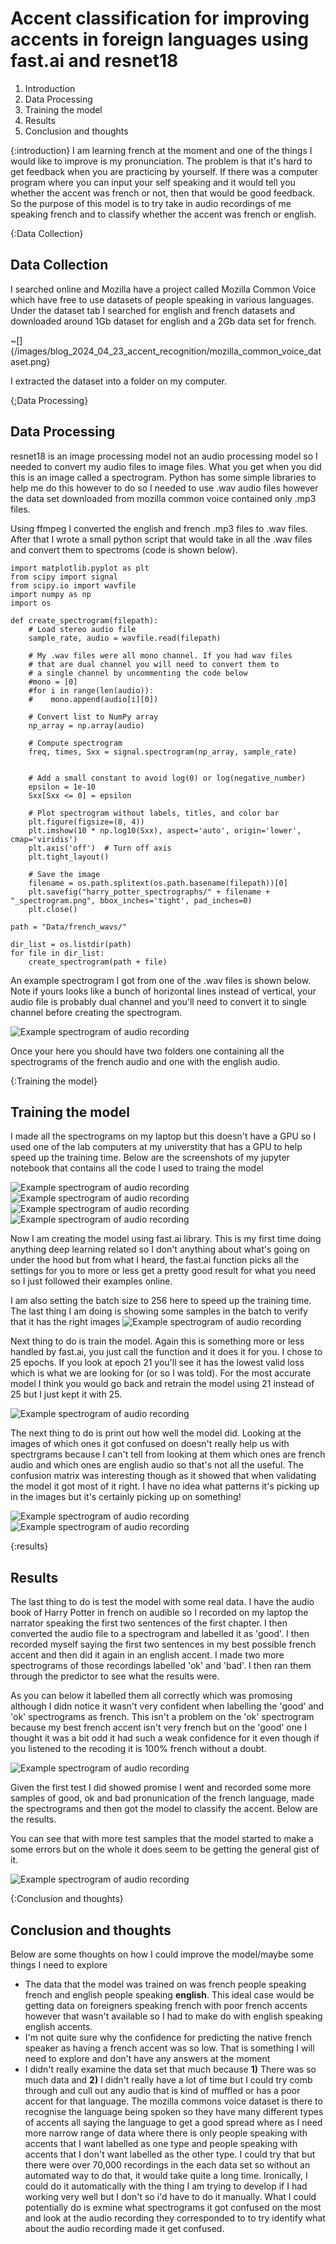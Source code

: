 # Accent classification for improving accents in foreign languages using fast.ai and resnet18

1. Introduction
2. Data Processing
3. Training the model
4. Results
5. Conclusion and thoughts

{:introduction}
I am learning french at the moment and one of the things I would like to improve is my pronunciation. The problem is that it's hard to get feedback when you are practicing by yourself. If there was a computer program where you can input your self speaking and it would tell you whether the accent was french or not, then that would be good feedback. So the purpose of this model is to try take in audio recordings of me speaking french and to classify whether the accent was french or english.

{:Data Collection}
## Data Collection

I searched online and Mozilla have a project called Mozilla Common Voice which have free to use datasets of people speaking in various languages. Under the dataset tab I searched for english and french datasets and downloaded around 1Gb dataset for english and a 2Gb data set for french.

~[]{/images/blog_2024_04_23_accent_recognition/mozilla_common_voice_dataset.png}

I extracted the dataset into a folder on my computer. 

{;Data Processing}
## Data Processing

resnet18 is an image processing model not an audio processing model so I needed to convert my audio files to image files. What you get when you did this is an image called a spectrogram. Python has some simple libraries to help me do this however to do so I needed to use .wav audio files however the data set downloaded from mozilla common voice contained only .mp3 files.

Using ffmpeg I converted the english and french .mp3 files to .wav files. After that I wrote a small python script that would take in all the .wav files and convert them to spectroms (code is shown below).

    import matplotlib.pyplot as plt
    from scipy import signal
    from scipy.io import wavfile
    import numpy as np
    import os

    def create_spectrogram(filepath):
        # Load stereo audio file
        sample_rate, audio = wavfile.read(filepath)

        # My .wav files were all mono channel. If you had wav files
        # that are dual channel you will need to convert them to
        # a single channel by uncommenting the code below
        #mono = [0]
        #for i in range(len(audio)):
        #    mono.append(audio[i][0])

        # Convert list to NumPy array
        np_array = np.array(audio)
        
        # Compute spectrogram
        freq, times, Sxx = signal.spectrogram(np_array, sample_rate)


        # Add a small constant to avoid log(0) or log(negative_number)
        epsilon = 1e-10
        Sxx[Sxx <= 0] = epsilon

        # Plot spectrogram without labels, titles, and color bar
        plt.figure(figsize=(8, 4))
        plt.imshow(10 * np.log10(Sxx), aspect='auto', origin='lower', cmap='viridis')
        plt.axis('off')  # Turn off axis
        plt.tight_layout()

        # Save the image
        filename = os.path.splitext(os.path.basename(filepath))[0]
        plt.savefig("harry_potter_spectrographs/" + filename + "_spectrogram.png", bbox_inches='tight', pad_inches=0)
        plt.close()

    path = "Data/french_wavs/"

    dir_list = os.listdir(path)
    for file in dir_list:
        create_spectrogram(path + file)

An example spectrogram I got from one of the .wav files is shown below. Note if yours looks like a bunch of horizontal lines instead of vertical, your audio file is probably dual channel and you'll need to convert it to single channel before creating the spectrogram.

![](/images/spectrogram_example.png "Example spectrogram of audio recording")

Once your here you should have two folders one containing all the spectrograms of the french audio and one with the english audio.

{:Training the model}
## Training the model

I made all the spectrograms on my laptop but this doesn't have a GPU so I used one of the lab computers at my universtity that has a GPU to help speed up the training time. Below are the screenshots of my jupyter notebook that contains all the code I used to traing the model

![](/images/notebook_img1.png "Example spectrogram of audio recording")
![](/images/notebook_img2.png "Example spectrogram of audio recording")
![](/images/notebook_img3.png "Example spectrogram of audio recording")
![](/images/notebook_img4.png "Example spectrogram of audio recording")

Now I am creating the model using fast.ai library. This is my first time doing anything deep learning related so I don't anything about what's going on under the hood but from what I heard, the fast.ai function picks all the settings for you to more or less get a pretty good result for what you need so I just followed their examples online.

I am also setting the batch size to 256 here to speed up the training time. The last thing I am doing is showing some samples in the batch to verify that it has the right images
![](/images/notebook_img5.png "Example spectrogram of audio recording")

Next thing to do is train the model. Again this is something more or less handled by fast.ai, you just call the function and it does it for you. I chose to 25 epochs. If you look at epoch 21 you'll see it has the lowest valid loss which is what we are looking for (or so I was told). For the most accurate model I think you would go back and retrain the model using 21 instead of 25 but I just kept it with 25.

![](/images/notebook_img6.png "Example spectrogram of audio recording")

The next thing to do is print out how well the model did. Looking at the images of which ones it got confused on doesn't really help us with spectrgrams because I can't tell from looking at them which ones are french audio and which ones are english audio so that's not all the useful. The confusion matrix was interesting though as it showed that when validating the model it got most of it right. I have no idea what patterns it's picking up in the images but it's certainly picking up on something!

![](/images/notebook_img7.png "Example spectrogram of audio recording")
![](/images/notebook_img8.png "Example spectrogram of audio recording")

{:results}
## Results

The last thing to do is test the model with some real data. I have the audio book of Harry Potter in french on audible so I recorded on my laptop the narrator speaking the first two sentences of the first chapter. I then converted the audio file to a spectrogram and labelled it as 'good'. I then recorded myself saying the first two sentences in my best possible french accent and then did it again in an english accent. I made two more spectrograms of those recordings labelled 'ok' and 'bad'. I then ran them through the predictor to see what the results were.

As you can below it labelled them all correctly which was promosing although I didn notice it wasn't very confident when labelling the 'good' and 'ok' spectrograms as french. This isn't a problem on the 'ok' spectrogram because my best french accent isn't very french but on the 'good' one I thought it was a bit odd it had such a weak confidence for it even though if you listened to the recoding it is 100% french without a doubt.

![](/images/notebook_img9.png "Example spectrogram of audio recording")

Given the first test I did showed promise I went and recorded some more samples of good, ok and bad pronunication of the french language, made the spectrograms and then got the model to classify the accent. Below are the results.

You can see that with more test samples that the model started to make a some errors but on the whole it does seem to be getting the general gist of it.

![](/images/notebook_img10.png "Example spectrogram of audio recording")

{:Conclusion and thoughts}
## Conclusion and thoughts

Below are some thoughts on how I could improve the model/maybe some things I need to explore

- The data that the model was trained on was french people speaking french and english people speaking **english**. This ideal case would be getting data on foreigners speaking french with poor french accents however that wasn't available so I had to make do with english speaking english accents.
- I'm not quite sure why the confidence for predicting the native french speaker as having a french accent was so low. That is something I will need to explore and don't have any answers at the moment
- I didn't really examine the data set that much because **1)** There was so much data and **2)** I didn't really have a lot of time but I could try comb through and cull out any audio that is kind of muffled or has a poor accent for that language. The mozilla commons voice dataset is there to recognise the language being spoken so they have many different types of accents all saying the language to get a good spread where as I need more narrow range of data where there is only people speaking with accents that I want labelled as one type and people speaking with accents that I don't want labelled as the other type. I could try that but there were over 70,000 recordings in the each data set so without an automated way to do that, it would take quite a long time. Ironically, I could do it automatically with the thing I am trying to develop if I had working very well but I don't so i'd have to do it manually. What I could potentially do is exmine what spectrograms it got confused on the most and look at the audio recording they corresponded to to try identify what about the audio recording made it get confused.
